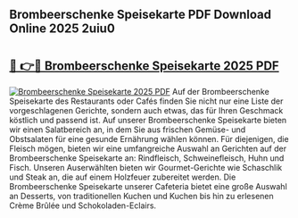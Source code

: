 ## Brombeerschenke Speisekarte PDF Download Online 2025 2uiu0

# <h2><a href="http://gcdo4it.nevu.top/?p=Brombeerschenke+Speisekarte">🔗 👉🔴 Brombeerschenke Speisekarte 2025 PDF</a></h2>

[![Brombeerschenke Speisekarte 2025 PDF](https://i.imgur.com/dBaPXMq.png)](http://gcdo4it.nevu.top/?p=Brombeerschenke+Speisekarte)
Auf der Brombeerschenke Speisekarte des Restaurants oder Cafés finden Sie nicht nur eine Liste der vorgeschlagenen Gerichte, sondern auch etwas, das für Ihren Geschmack köstlich und passend ist. Auf unserer Brombeerschenke Speisekarte bieten wir einen Salatbereich an, in dem Sie aus frischen Gemüse- und Obstsalaten für eine gesunde Ernährung wählen können. Für diejenigen, die Fleisch mögen, bieten wir eine umfangreiche Auswahl an Gerichten auf der Brombeerschenke Speisekarte an: Rindfleisch, Schweinefleisch, Huhn und Fisch. Unseren Auserwählten bieten wir Gourmet-Gerichte wie Schaschlik und Steak an, die auf einem Holzfeuer zubereitet werden. Die Brombeerschenke Speisekarte unserer Cafeteria bietet eine große Auswahl an Desserts, von traditionellen Kuchen und Kuchen bis hin zu erlesenen Crème Brûlée und Schokoladen-Eclairs.
